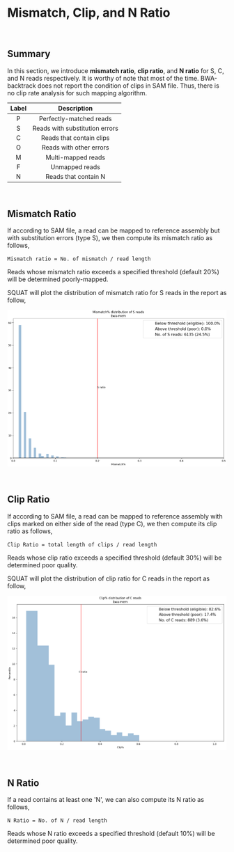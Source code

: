 # Mismatch, Clip, and N Ratio

<br>

## Summary

In this section, we introduce **mismatch ratio**, **clip ratio**, and **N ratio** for S, C, and N reads respectively. It is worthy of note that most of the time. BWA-backtrack does not report the condition of clips in SAM file. Thus, there is no clip rate analysis for such mapping algorithm.

| Label | Description|
|:-:|:-:|
| P | Perfectly-matched reads |
| S | Reads with substitution errors |
| C | Reads that contain clips |
| O | Reads with other errors|
| M | Multi-mapped reads |
| F | Unmapped reads |
| N | Reads that contain N |

<br>

## Mismatch Ratio

If according to SAM file, a read can be mapped to reference assembly but with substitution errors (type S), we then compute its mismatch ratio as follows,

	Mismatch ratio = No. of mismatch / read length

Reads whose mismatch ratio exceeds a specified threshold (default 20%) will be determined poorly-mapped.

SQUAT will plot the distribution of mismatch ratio for S reads in the report as follow,

![Mismatch Ratio Distribution](imgs/mismatch_ratio.png)
 
<br>

## Clip Ratio

If according to SAM file, a read can be mapped to reference assembly with clips marked on either side of the read (type C), we then compute its clip ratio as follows,

	Clip Ratio = total length of clips / read length

Reads whose clip ratio exceeds a specified threshold (default 30%) will be determined poor quality.

SQUAT will plot the distribution of clip ratio for C reads in the report as follow,

![Clip Ratio Distribution](imgs/clip_ratio.png)

<br>

## N Ratio
If a read contains at least one 'N', we can also compute its N ratio as follows,

	N Ratio = No. of N / read length

Reads whose N ratio exceeds a specified threshold (default 10%) will be determined  poor quality.
